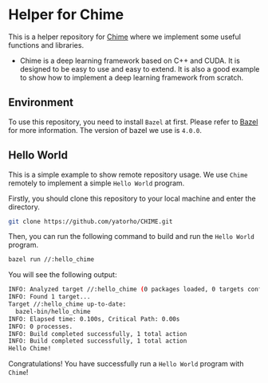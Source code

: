 # Helper for Chime

This is a helper repository for [Chime](https://github.com/yatorho/CHIME) where we implement some useful functions and libraries.

- Chime is a deep learning framework based on C++ and CUDA. It is designed to be easy to use and easy to extend. It is also a good example to show how to implement a deep learning framework from scratch.

## Environment

To use this repository, you need to install `Bazel` at first. Please refer to [Bazel](https://bazel.build/) for more information. The version of bazel we use is `4.0.0`.

## Hello World

This is a simple example to show remote repository usage. We use `Chime` remotely to implement a simple `Hello World` program.

Firstly, you should clone this repository to your local machine and enter the directory.
```bash
git clone https://github.com/yatorho/CHIME.git
```
  
Then, you can run the following command to build  and run the `Hello World` program.
```bash
bazel run //:hello_chime
```
You will see the following output:
```bash
INFO: Analyzed target //:hello_chime (0 packages loaded, 0 targets configured).
INFO: Found 1 target...
Target //:hello_chime up-to-date:
  bazel-bin/hello_chime
INFO: Elapsed time: 0.100s, Critical Path: 0.00s
INFO: 0 processes.
INFO: Build completed successfully, 1 total action
INFO: Build completed successfully, 1 total action
Hello Chime!
```
Congratulations! You have successfully run a `Hello World` program with `Chime`!
